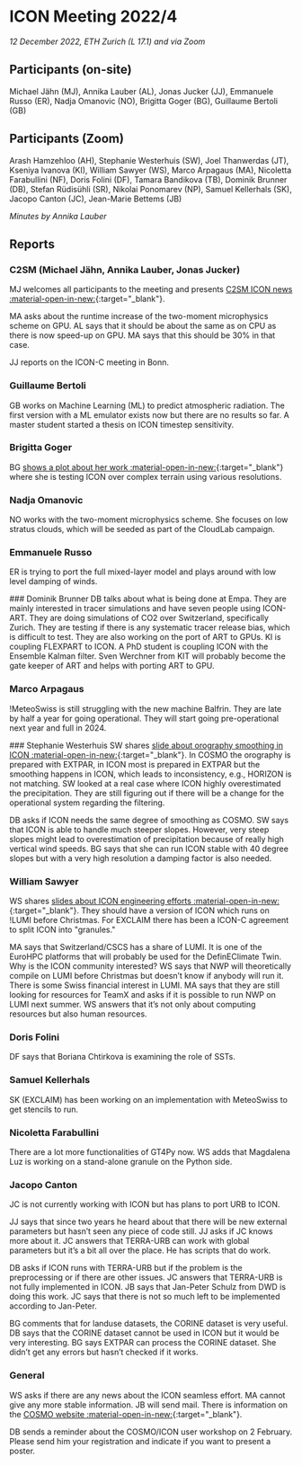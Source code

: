 # ICON Meeting 2022/4

*12 December 2022, ETH Zurich (L 17.1) and via Zoom*

## Participants (on-site)
Michael Jähn (MJ), Annika Lauber (AL), Jonas Jucker (JJ), Emmanuele Russo
 (ER), Nadja Omanovic (NO), Brigitta Goger (BG), Guillaume Bertoli (GB)

## Participants (Zoom)
Arash Hamzehloo (AH), Stephanie Westerhuis (SW), Joel Thanwerdas (JT), Kseniya Ivanova (KI), 
William Sawyer (WS), Marco Arpagaus (MA), Nicoletta Farabullini (NF), Doris Folini (DF), 
Tamara Bandikova (TB), Dominik Brunner (DB), Stefan Rüdisühli (SR), Nikolai Ponomarev (NP), 
Samuel Kellerhals (SK), Jacopo Canton (JC), Jean-Marie Bettems (JB)

_Minutes by Annika Lauber_

## Reports

### C2SM (Michael Jähn, Annika Lauber, Jonas Jucker)

MJ welcomes all participants to the meeting and presents [C2SM ICON news :material-open-in-new:](https://polybox.ethz.ch/index.php/s/FGBBcXXYE5O6hFK){:target="_blank"}.

MA asks about the runtime increase of the two-moment microphysics scheme on GPU.
AL says that it should be about the same as on CPU as there is now speed-up on GPU.
MA says that this should be 30% in that case.

JJ reports on the ICON-C meeting in Bonn.

### Guillaume Bertoli
GB works on Machine Learning (ML) to predict atmospheric radiation. The first version with a ML emulator exists now but there are no results so far. A master student started a thesis on ICON timestep sensitivity.

### Brigitta Goger
BG [shows a plot about her work :material-open-in-new:](https://polybox.ethz.ch/index.php/s/ZpWPL5N9PJTEy6t){:target="_blank"} where she is testing ICON over complex terrain using various resolutions.

### Nadja Omanovic
NO works with the two-moment microphysics scheme. She focuses on low stratus clouds, which will be seeded as part of the CloudLab campaign.

### Emmanuele Russo
ER is trying to port the full mixed-layer model and plays around with low level damping of winds.

### Dominik Brunner
DB talks about what is being done at Empa. They are mainly interested in tracer simulations and have seven people using ICON-ART. They are doing simulations of CO2 over Switzerland, specifically Zurich. They are testing if there is any systematic tracer release bias, which is difficult to test. They are also working on the port of ART to GPUs. KI is coupling FLEXPART to ICON. A PhD student is coupling ICON with the Ensemble Kalman filter. Sven Werchner from KIT will probably become the gate keeper of ART and helps with porting ART to GPU.

### Marco Arpagaus
!MeteoSwiss is still struggling with the new machine Balfrin. They are late by half a year for going operational. They will start going pre-operational next year and full in 2024.

### Stephanie Westerhuis
SW shares [slide about orography smoothing in ICON :material-open-in-new:](https://polybox.ethz.ch/index.php/s/ReSyMTX1VHRcLY5){:target="_blank"}. In COSMO the orography is prepared with EXTPAR, in ICON most is prepared in EXTPAR but the smoothing happens in ICON, which leads to inconsistency, e.g., HORIZON is not matching.
SW looked at a real case where ICON highly overestimated the precipitation. They are still figuring out if there will be a change for the operational system regarding the filtering.

DB asks if ICON needs the same degree of smoothing as COSMO.
SW says that ICON is able to handle much steeper slopes. However, very steep slopes might lead to overestimation of precipitation because of really high vertical wind speeds.
BG says that she can run ICON stable with 40 degree slopes but with a very high resolution a damping factor is also needed.

### William Sawyer
WS shares [slides about ICON engineering efforts :material-open-in-new:](https://polybox.ethz.ch/index.php/s/k0W4ZyBuTCGxOhY){:target="_blank"}. They should have a version of ICON which runs on !LUMI before Christmas.
For EXCLAIM there has been a ICON-C agreement to split ICON into "granules."

MA says that Switzerland/CSCS has a share of LUMI. It is one of the EuroHPC platforms that will probably be used for the DefinEClimate Twin. Why is the ICON community interested?
WS says that NWP will theoretically compile on LUMI before Christmas but doesn’t know if anybody will run it. There is some Swiss financial interest in LUMI.
MA says that they are still looking for resources for TeamX and asks if it is possible to run NWP on LUMI next summer.
WS answers that it’s not only about computing resources but also human resources.

### Doris Folini
DF says that Boriana Chtirkova is examining the role of SSTs.

### Samuel Kellerhals
SK (EXCLAIM) has been working on an implementation with MeteoSwiss to get stencils to run. 

### Nicoletta Farabullini
There are a lot more functionalities of GT4Py now.
WS adds that Magdalena Luz is working on a stand-alone granule on the Python side.

### Jacopo Canton
JC is not currently working with ICON but has plans to port URB to ICON.

JJ says that since two years he heard about that there will be new external parameters but hasn’t seen any piece of code still. JJ asks if JC knows more about it.
JC answers that TERRA-URB can work with global parameters but it’s a bit all over the place. He has scripts that do work.

DB asks if ICON runs with TERRA-URB but if the problem is the preprocessing or if there are other issues.
JC answers that TERRA-URB is not fully implemented in ICON.
JB says that Jan-Peter Schulz from DWD is doing this work. 
JC says that there is not so much left to be implemented according to Jan-Peter.

BG comments that for landuse datasets, the CORINE dataset is very useful.
DB says that the CORINE dataset cannot be used in ICON but it would be very interesting. 
BG says EXTPAR can process the CORINE dataset. She didn’t get any errors but hasn’t checked if it works.

### General
WS asks if there are any news about the ICON seamless effort.
MA cannot give any more stable information.
JB will send mail. There is information on the [COSMO website :material-open-in-new:](https://www.cosmo-model.org/content/tasks/workGroups/wg3b/default.htm){:target="_blank"}.

DB sends a reminder about the COSMO/ICON user workshop on 2 February. Please send him your registration and indicate if you want to present a poster.
